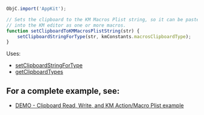 
```js
ObjC.import('AppKit');

// Sets the clipboard to the KM Macros Plist string, so it can be pasted
// into the KM editor as one or more macros.
function setClipboardToKMMacrosPlistString(str) {
	setClipboardStringForType(str, kmConstants.macrosClipboardType);
}
```

Uses:
* [setClipboardStringForType](..%2FClipboard%20Utilities%2FsetClipboardStringForType.md)
* [getClipboardTypes](..%2FClipboard%20Utilities%2FgetClipboardTypes.md)

## For a complete example, see:
* [DEMO - Clipboard Read, Write, and KM Action/Macro Plist example](DEMO%20-%20Clipboard%20Read%2C%20Write%2C%20and%20KM%20Action%20and%20Macro%20Plist%20example.md)